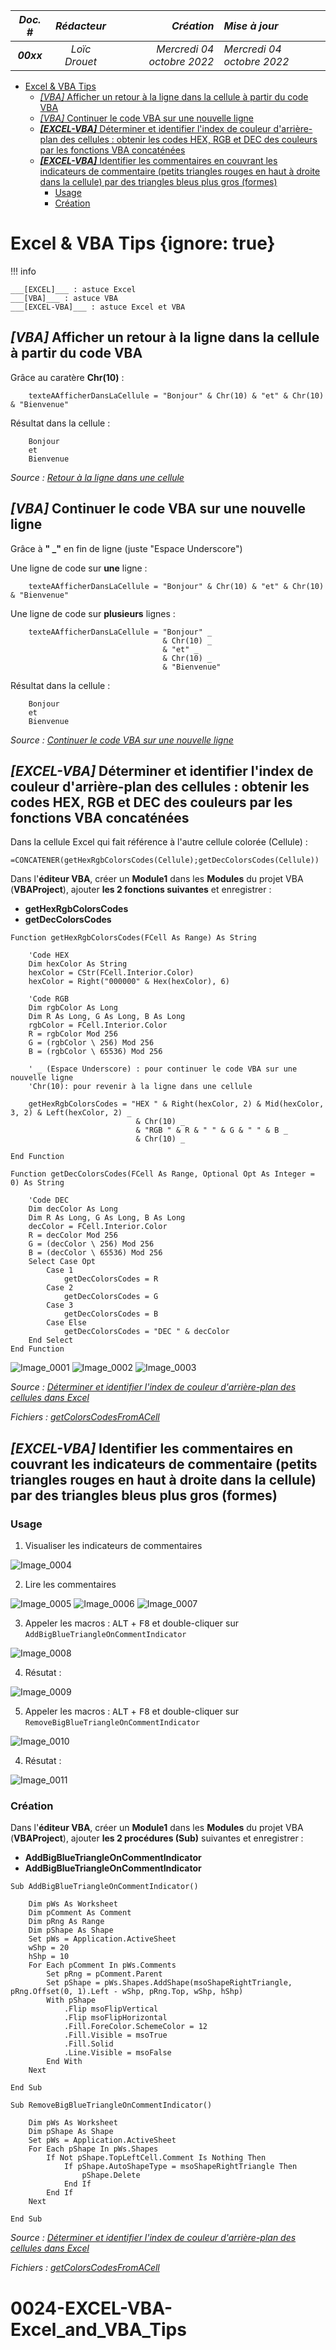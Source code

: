 |*Doc. #*|*Rédacteur*|*Création*|*Mise à jour*|
|:---:|:---:|---:|:---|
|***00xx***|*Loïc Drouet*|_Mercredi 04 octobre 2022_|_Mercredi 04 octobre 2022_|


<!-- @import "[TOC]" {cmd="toc" depthFrom=1 depthTo=6 orderedList=false} -->

<!-- code_chunk_output -->

- [Excel & VBA Tips](#excel--vba-tips)
  - [_[VBA]_ Afficher un retour à la ligne dans la cellule à partir du code VBA](#_vba_-afficher-un-retour-à-la-ligne-dans-la-cellule-à-partir-du-code-vba)
  - [_[VBA]_ Continuer le code VBA sur une nouvelle ligne](#_vba_-continuer-le-code-vba-sur-une-nouvelle-ligne)
  - [___[EXCEL-VBA]___ Déterminer et identifier l'index de couleur d'arrière-plan des cellules : obtenir les codes HEX, RGB et DEC des couleurs par les fonctions VBA concaténées](#___excel-vba___-déterminer-et-identifier-lindex-de-couleur-darrière-plan-des-cellules--obtenir-les-codes-hex-rgb-et-dec-des-couleurs-par-les-fonctions-vba-concaténées)
  - [___[EXCEL-VBA]___ Identifier les commentaires en couvrant les indicateurs de commentaire (petits triangles rouges en haut à droite dans la cellule) par des triangles bleus plus gros (formes)](#___excel-vba___-identifier-les-commentaires-en-couvrant-les-indicateurs-de-commentaire-petits-triangles-rouges-en-haut-à-droite-dans-la-cellule-par-des-triangles-bleus-plus-gros-formes)
    - [Usage](#usage)
    - [Création](#création)

<!-- /code_chunk_output -->



# Excel & VBA Tips {ignore: true}

!!! info

    ___[EXCEL]___ : astuce Excel
    ___[VBA]___ : astuce VBA
    ___[EXCEL-VBA]___ : astuce Excel et VBA

## _[VBA]_ Afficher un retour à la ligne dans la cellule à partir du code VBA

Grâce au caratère **Chr(10)** :

```
    texteAAfficherDansLaCellule = "Bonjour" & Chr(10) & "et" & Chr(10) & "Bienvenue"
```

Résultat dans la cellule :

```
    Bonjour
    et
    Bienvenue
```

_Source : [Retour à la ligne dans une cellule](https://www.developpez.net/forums/d491345/logiciels/microsoft-office/excel/macros-vba-excel/retour-ligne-cellule/)_

## _[VBA]_ Continuer le code VBA sur une nouvelle ligne


Grâce à **" _"** en fin de ligne (juste "Espace Underscore")

Une ligne de code sur **une** ligne :

```
    texteAAfficherDansLaCellule = "Bonjour" & Chr(10) & "et" & Chr(10) & "Bienvenue"
```

Une ligne de code sur **plusieurs** lignes :

```
    texteAAfficherDansLaCellule = "Bonjour" _
                                  & Chr(10) _
                                  & "et" _
                                  & Chr(10) _
                                  & "Bienvenue"
```

Résultat dans la cellule :

```
    Bonjour
    et
    Bienvenue
```

_Source : [Continuer le code VBA sur une nouvelle ligne](https://excel-malin.com/vba-astuces/continuer-code-vba-sur-nouvelle-ligne/)_

## ___[EXCEL-VBA]___ Déterminer et identifier l'index de couleur d'arrière-plan des cellules : obtenir les codes HEX, RGB et DEC des couleurs par les fonctions VBA concaténées 

Dans la cellule Excel qui fait référence à l'autre cellule colorée (Cellule) :
```
=CONCATENER(getHexRgbColorsCodes(Cellule);getDecColorsCodes(Cellule))
```

Dans l'**éditeur VBA**, créer un **Module1** dans les **Modules** du projet VBA (**VBAProject**), ajouter **les 2 fonctions suivantes** et enregistrer :
* **getHexRgbColorsCodes**
* **getDecColorsCodes**

```
Function getHexRgbColorsCodes(FCell As Range) As String
    
    'Code HEX
    Dim hexColor As String
    hexColor = CStr(FCell.Interior.Color)
    hexColor = Right("000000" & Hex(hexColor), 6)

    'Code RGB
    Dim rgbColor As Long
    Dim R As Long, G As Long, B As Long
    rgbColor = FCell.Interior.Color
    R = rgbColor Mod 256
    G = (rgbColor \ 256) Mod 256
    B = (rgbColor \ 65536) Mod 256

    ' _ (Espace Underscore) : pour continuer le code VBA sur une nouvelle ligne
    'Chr(10): pour revenir à la ligne dans une cellule

    getHexRgbColorsCodes = "HEX " & Right(hexColor, 2) & Mid(hexColor, 3, 2) & Left(hexColor, 2) _
                            & Chr(10) _
                            & "RGB " & R & " " & G & " " & B _
                            & Chr(10) _

End Function
```

```
Function getDecColorsCodes(FCell As Range, Optional Opt As Integer = 0) As String

    'Code DEC
    Dim decColor As Long
    Dim R As Long, G As Long, B As Long
    decColor = FCell.Interior.Color
    R = decColor Mod 256
    G = (decColor \ 256) Mod 256
    B = (decColor \ 65536) Mod 256
    Select Case Opt
        Case 1
            getDecColorsCodes = R
        Case 2
            getDecColorsCodes = G
        Case 3
            getDecColorsCodes = B
        Case Else
            getDecColorsCodes = "DEC " & decColor
    End Select
End Function
```

![Image_0001](images/0001.png)
![Image_0002](images/0002.png)
![Image_0003](images/0003.png)

_Source : [Déterminer et identifier l'index de couleur d'arrière-plan des cellules dans Excel](https://fr.extendoffice.com/documents/excel/4546-excel-determine-color-of-cell.html)_

_Fichiers : [getColorsCodesFromACell](/getColorsCodesFromACell/)_

## ___[EXCEL-VBA]___ Identifier les commentaires en couvrant les indicateurs de commentaire (petits triangles rouges en haut à droite dans la cellule) par des triangles bleus plus gros (formes)


### Usage

1. Visualiser les indicateurs de commentaires

![Image_0004](images/0004.png)

2. Lire les commentaires

![Image_0005](images/0005.png)
![Image_0006](images/0006.png)
![Image_0007](images/0007.png)

3. Appeler les macros : <kbd>ALT</kbd> + <kbd>F8</kbd> et double-cliquer sur `AddBigBlueTriangleOnCommentIndicator`

![Image_0008](images/0008.png)

4. Résutat :

![Image_0009](images/0009.png)

5. Appeler les macros : <kbd>ALT</kbd> + <kbd>F8</kbd> et double-cliquer sur `RemoveBigBlueTriangleOnCommentIndicator`

![Image_0010](images/0010.png)

4. Résutat :

![Image_0011](images/0011.png)

### Création

Dans l'**éditeur VBA**, créer un **Module1** dans les **Modules** du projet VBA (**VBAProject**), ajouter **les 2 procédures (Sub)** suivantes et enregistrer :
* **AddBigBlueTriangleOnCommentIndicator**
* **AddBigBlueTriangleOnCommentIndicator**

```
Sub AddBigBlueTriangleOnCommentIndicator()

    Dim pWs As Worksheet
    Dim pComment As Comment
    Dim pRng As Range
    Dim pShape As Shape
    Set pWs = Application.ActiveSheet
    wShp = 20
    hShp = 10
    For Each pComment In pWs.Comments
        Set pRng = pComment.Parent
        Set pShape = pWs.Shapes.AddShape(msoShapeRightTriangle, pRng.Offset(0, 1).Left - wShp, pRng.Top, wShp, hShp)
        With pShape
            .Flip msoFlipVertical
            .Flip msoFlipHorizontal
            .Fill.ForeColor.SchemeColor = 12
            .Fill.Visible = msoTrue
            .Fill.Solid
            .Line.Visible = msoFalse
        End With
    Next
    
End Sub
```

```
Sub RemoveBigBlueTriangleOnCommentIndicator()

    Dim pWs As Worksheet
    Dim pShape As Shape
    Set pWs = Application.ActiveSheet
    For Each pShape In pWs.Shapes
        If Not pShape.TopLeftCell.Comment Is Nothing Then
            If pShape.AutoShapeType = msoShapeRightTriangle Then
                pShape.Delete
            End If
        End If
    Next
    
End Sub
```

_Source : [Déterminer et identifier l'index de couleur d'arrière-plan des cellules dans Excel](https://fr.extendoffice.com/documents/excel/4546-excel-determine-color-of-cell.html)_

_Fichiers : [getColorsCodesFromACell](/identifyCommentIndicators/)_

# 0024-EXCEL-VBA-Excel_and_VBA_Tips
